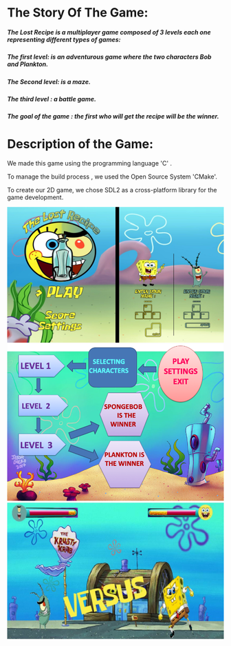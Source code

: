 # The Story Of The Game:

##### The Lost Recipe is a multiplayer game composed of 3 levels each one representing different types of games:

##### The first level: is an adventurous game where the two characters Bob and Plankton.

##### The Second level: is a maze.

##### The third level : a battle game.

##### The goal of the game : the first who will get the recipe will be the winner.



# Description of the Game:

We made this game using the programming language 'C' .

 To manage the build process , we used the Open Source System 'CMake'. 

To create our 2D game, we chose SDL2 as a cross-platform library for the game development.



<img src="./assets/Home_Page.png" alt="Home_Page interface image" width="720"/>



<img src="./assets/Settings.png" alt="settings Page interface image" width="720"/>



<img src="./assets/play.png" alt="play interface image" width="720"/>
















